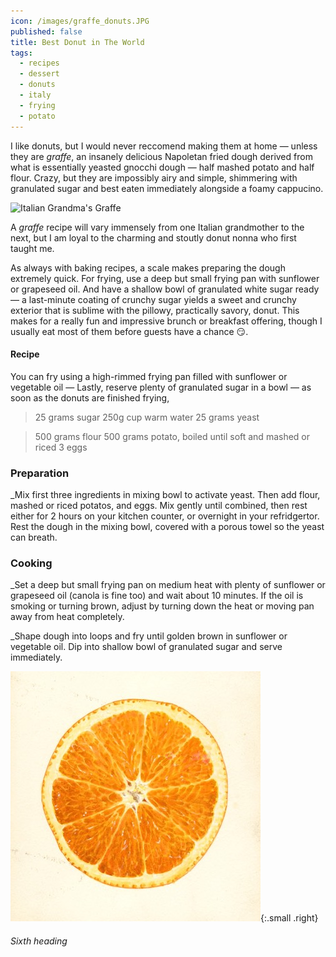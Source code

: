 ```yaml
---
icon: /images/graffe_donuts.JPG
published: false
title: Best Donut in The World
tags:
  - recipes
  - dessert
  - donuts
  - italy
  - frying
  - potato
---
```


I like donuts, but I would never reccomend making them at home — unless they are _graffe_, an insanely delicious Napoletan fried dough derived from what is essentially yeasted gnocchi dough — half mashed potato and half flour. Crazy, but they are impossibly airy and simple, shimmering with granulated sugar and best eaten immediately alongside a foamy cappucino.

![Italian Grandma's Graffe ]({{site.baseurl}}/images/graffe_donuts.JPG)

A _graffe_ recipe will vary immensely from one Italian grandmother to the next, but I am loyal to the charming and stoutly donut nonna who first taught me.

As always with baking recipes, a scale makes preparing the dough extremely quick. For frying, use a deep but small frying pan with sunflower or grapeseed oil. And have a shallow bowl of granulated white sugar ready — a last-minute coating of crunchy sugar yields a sweet and crunchy exterior that is sublime with the pillowy, practically savory, donut. This makes for a really fun and impressive brunch or breakfast offering, though I usually eat most of them before guests have a chance 😏.

#### Recipe

You can fry using a high-rimmed frying pan filled with sunflower or vegetable oil — Lastly, reserve plenty of granulated sugar in a bowl — as soon as the donuts are finished frying,

> 25 grams sugar
> 250g cup warm water
> 25 grams yeast

> 500 grams flour
> 500 grams potato, boiled until soft and mashed or riced
> 3 eggs

### Preparation

\_Mix first three ingredients in mixing bowl to activate yeast. Then add flour, mashed or riced potatos, and eggs. Mix gently until combined, then rest either for 2 hours on your kitchen counter, or overnight in your refridgertor. Rest the dough in the mixing bowl, covered with a porous towel so the yeast can breath.

### Cooking

\_Set a deep but small frying pan on medium heat with plenty of sunflower or grapeseed oil (canola is fine too) and wait about 10 minutes. If the oil is smoking or turning brown, adjust by turning down the heat or moving pan away from heat completely.

\_Shape dough into loops and fry until golden brown in sunflower or vegetable oil. Dip into shallow bowl of granulated sugar and serve immediately.

![Illustrated orange slice](/images/orange.jpg){:.small .right}

###### Sixth heading
